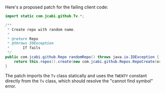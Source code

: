 Here's a proposed patch for the failing client code:

```java
import static com.jcabi.github.Tv.*;

/**
 * Create repo with random name.
 *
 * @return Repo
 * @throws IOException
 * 		If fails
 */
public com.jcabi.github.Repo randomRepo() throws java.io.IOException {
    return this.repos().create(new com.jcabi.github.Repos.RepoCreate(org.apache.commons.lang3.RandomStringUtils.randomAlphanumeric(TWENTY), true));
}
```

The patch imports the `Tv` class statically and uses the `TWENTY` constant directly from the `Tv` class, which should resolve the "cannot find symbol" error.